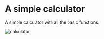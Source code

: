 # A simple calculator
A simple calculator with all the basic functions.  

![calculator](https://user-images.githubusercontent.com/79288984/108439208-1bd82680-7251-11eb-9d77-0bae0de165c9.PNG)